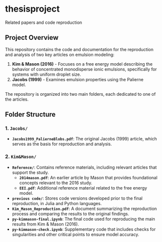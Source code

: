 # thesisproject
Related papers and code reproduction
## Project Overview
This repository contains the code and documentation for the reproduction and analysis of two key articles on emulsion modeling:
1. **Kim & Mason (2016)** - Focuses on a free energy model describing the behavior of concentrated monodisperse ionic emulsions, specifically for systems with uniform droplet size.
2. **Jacobs (1999)** - Examines emulsion properties using the Palierne model.

The repository is organized into two main folders, each dedicated to one of the articles.

## Folder Structure

### 1. `Jacobs/`
   - **`Jacobs1999_PalierneBlobs.pdf`**: The original Jacobs (1999) article, which serves as the basis for reproduction and analysis.

### 2. `Kim&Mason/`
  - **`Reference/`**: Contains reference materials, including relevant articles that support the study.
     - **`2014mason.pdf`**: An earlier article by Mason that provides foundational concepts relevant to the 2016 study.
     - **`EEI.pdf`**: Additional reference material related to the free energy model.
   - **`previous code/`**: Stores code versions developed prior to the final reproduction, in Julia and Python languages.
   - **`Kim_Mason_Reproduction.pdf`**: A document summarizing the reproduction process and comparing the results to the original findings.
   - **`py-kimmason-final.ipynb`**: The final code used for reproducing the main results from Kim & Mason (2016).
   - **`py-kimmason-check.ipynb`**: Supplementary code that includes checks for singularities and other critical points to ensure model accuracy.


<!-- ## Usage
- **Kim & Mason Reproduction**:
  - Use `py-kimmason-final.ipynb` to run the main reproduction of the Kim & Mason model.
  - For additional validation, including singularity checks, refer to `py-kimmason-check.ipynb`.
- **Jacobs Reproduction**:
  - All materials related to the Jacobs article can be found in the `Jacobs/` folder. Future updates may include specific code for reproducing Jacobs' findings. -->

<!-- ## References
- Kim, H.S., Scheffold, F., Mason, T.G. (2016). "Entropic, electrostatic, and interfacial regimes in concentrated disordered ionic emulsions." *Rheologica Acta*, 55, 683-697.
- Jacobs, (1999). *Palierne Blobs in Emulsion Modeling*.

## License
This project is for educational and research purposes. Please cite the original articles if you use or reference this work. -->